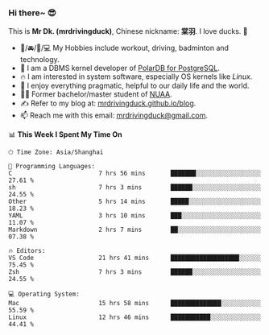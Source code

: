### Hi there~ 😎

This is **Mr Dk. (mrdrivingduck)**, Chinese nickname: **棠羽**. I love ducks. 🦆

- 💪/🚘/🏸/💻 My Hobbies include workout, driving, badminton and technology.
- 🍊 I am a DBMS kernel developer of [PolarDB for PostgreSQL](https://github.com/ApsaraDB/PolarDB-for-PostgreSQL).
- 🔥 I am interested in system software, especially OS kernels like *Linux*.
- 🔧 I enjoy everything pragmatic, helpful to our daily life and the world.
- 👨‍🎓 Former bachelor/master student of [NUAA](https://en.wikipedia.org/wiki/Nanjing_University_of_Aeronautics_and_Astronautics).
- ✍ Refer to my blog at: [mrdrivingduck.github.io/blog](https://mrdrivingduck.github.io/blog/).
- 📫 Reach me with this email: [mrdrivingduck@gmail.com](mailto:mrdrivingduck@gmail.com).

<!--START_SECTION:waka-->
📊 **This Week I Spent My Time On** 

```text
🕑︎ Time Zone: Asia/Shanghai

💬 Programming Languages: 
C                        7 hrs 56 mins       ███████░░░░░░░░░░░░░░░░░░   27.61 % 
sh                       7 hrs 3 mins        ██████░░░░░░░░░░░░░░░░░░░   24.55 % 
Other                    5 hrs 14 mins       █████░░░░░░░░░░░░░░░░░░░░   18.23 % 
YAML                     3 hrs 10 mins       ███░░░░░░░░░░░░░░░░░░░░░░   11.07 % 
Markdown                 2 hrs 7 mins        ██░░░░░░░░░░░░░░░░░░░░░░░   07.38 % 

🔥 Editors: 
VS Code                  21 hrs 41 mins      ███████████████████░░░░░░   75.45 % 
Zsh                      7 hrs 3 mins        ██████░░░░░░░░░░░░░░░░░░░   24.55 % 

💻 Operating System: 
Mac                      15 hrs 58 mins      ██████████████░░░░░░░░░░░   55.59 % 
Linux                    12 hrs 46 mins      ███████████░░░░░░░░░░░░░░   44.41 % 
```


<!--END_SECTION:waka-->

<!-- ![Mr Dk.'s GitHub Stats](https://github-readme-stats.vercel.app/api?username=mrdrivingduck&count_private&show_icons=true&theme=buefy) -->

<!-- ![Most Used Languages](https://github-readme-stats.vercel.app/api/top-langs/?username=mrdrivingduck&exclude_repo=mips32-CPU,snort-tcp-socket&theme=buefy&layout=compact&langs_count=10) -->


<!--
**mrdrivingduck/mrdrivingduck** is a ✨ _special_ ✨ repository because its `README.md` (this file) appears on your GitHub profile.

Here are some ideas to get you started:

- 🔭 I’m currently working on ...
- 🌱 I’m currently learning ...
- 👯 I’m looking to collaborate on ...
- 🤔 I’m looking for help with ...
- 💬 Ask me about ...
- 📫 How to reach me: ...
- 😄 Pronouns: ...
- ⚡ Fun fact: ...
-->
